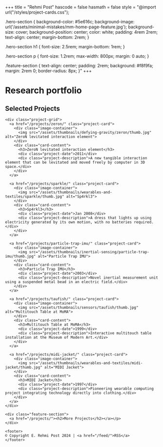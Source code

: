 +++
title = "Rehmi Post"
hascode = false
hasmath = false
style = "@import url(\"/styles/project-cards.css\");

.hero-section {
    background-color: #5e616c;
    background-image: url('/assets/minimal-mistakes/mm-home-page-feature.jpg');
    background-size: cover;
    background-position: center;
    color: white;
    padding: 4rem 2rem;
    text-align: center;
    margin-bottom: 2rem;
}

.hero-section h1 {
    font-size: 2.5rem;
    margin-bottom: 1rem;
}

.hero-section p {
    font-size: 1.2rem;
    max-width: 800px;
    margin: 0 auto;
}

.feature-section {
    text-align: center;
    padding: 2rem;
    background: #f8f9fa;
    margin: 2rem 0;
    border-radius: 8px;
}"
+++

# Research portfolio

## Selected Projects

~~~
<div class="project-grid">
  <a href="/projects/zeron/" class="project-card">
    <div class="image-container">
      <img src="/assets/thumbnails/defying-gravity/zeron/thumb.jpg" alt="ZeroN levitated interaction element">
    </div>
    <div class="card-content">
      <h3>ZeroN levitated interaction element</h3>
      <div class="project-date">2011</div>
      <div class="project-description">A new tangible interaction element that can be levitated and moved freely by computer in 3D space.</div>
    </div>
  </a>

  <a href="/projects/sparkle/" class="project-card">
    <div class="image-container">
      <img src="/assets/thumbnails/wearables-and-textiles/sparkle/thumb.jpg" alt="Sp4rkl3">
    </div>
    <div class="card-content">
      <h3>Sp4rkl3</h3>
      <div class="project-date">Jan 2008</div>
      <div class="project-description">A dress that lights up using electricity generated by its own motion, with no batteries required.</div>
    </div>
  </a>

  <a href="/projects/particle-trap-imu/" class="project-card">
    <div class="image-container">
      <img src="/assets/thumbnails/inertial-sensing/particle-trap-imu/thumb.jpg" alt="Particle Trap IMU">
    </div>
    <div class="card-content">
      <h3>Particle Trap IMU</h3>
      <div class="project-date">2003</div>
      <div class="project-description">Novel inertial measurement unit using a suspended metal bead in an electric field.</div>
    </div>
  </a>

  <a href="/projects/taufish/" class="project-card">
    <div class="image-container">
      <img src="/assets/thumbnails/sensors/taufish/thumb.jpg" alt="Multitouch Table at MoMA">
    </div>
    <div class="card-content">
      <h3>Multitouch Table at MoMA</h3>
      <div class="project-date">1999</div>
      <div class="project-description">Interactive multitouch table installation at the Museum of Modern Art.</div>
    </div>
  </a>

  <a href="/projects/midi-jacket/" class="project-card">
    <div class="image-container">
      <img src="/assets/thumbnails/wearables-and-textiles/midi-jacket/thumb.jpg" alt="MIDI Jacket">
    </div>
    <div class="card-content">
      <h3>MIDI Jacket</h3>
      <div class="project-date">1997</div>
      <div class="project-description">Pioneering wearable computing project integrating technology directly into clothing.</div>
    </div>
  </a>
</div>
~~~

~~~
<div class="feature-section">
  <a href="/projects/"><h2>More Projects</h2></a></p>
</div>

<footer>
© Copyright E. Rehmi Post 2024 | <a href="/feed/">RSS</a>
</footer>
~~~